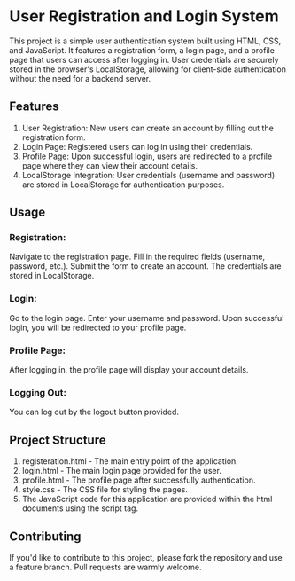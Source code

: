# User Registration and Login System
This project is a simple user authentication system built using HTML, CSS, and JavaScript. It features a registration form, a login page, and a profile page that users can access after logging in. User credentials are securely stored in the browser's LocalStorage, allowing for client-side authentication without the need for a backend server.

## Features
1. User Registration: New users can create an account by filling out the registration form.
2. Login Page: Registered users can log in using their credentials.
3. Profile Page: Upon successful login, users are redirected to a profile page where they can view their account details.
4. LocalStorage Integration: User credentials (username and password) are stored in LocalStorage for authentication purposes.

## Usage
### Registration:
Navigate to the registration page. Fill in the required fields (username, password, etc.). Submit the form to create an account. The credentials are stored in LocalStorage.
### Login:
Go to the login page. Enter your username and password. Upon successful login, you will be redirected to your profile page.
### Profile Page:
After logging in, the profile page will display your account details.
### Logging Out:
You can log out by the logout button provided.

## Project Structure
1. registeration.html - The main entry point of the application.
2. login.html - The main login page provided for the user.
3. profile.html - The profile page after successfully authentication.
4. style.css - The CSS file for styling the pages.
5. The JavaScript code for this application are provided within the html documents using the script tag.

## Contributing
If you'd like to contribute to this project, please fork the repository and use a feature branch. Pull requests are warmly welcome.
